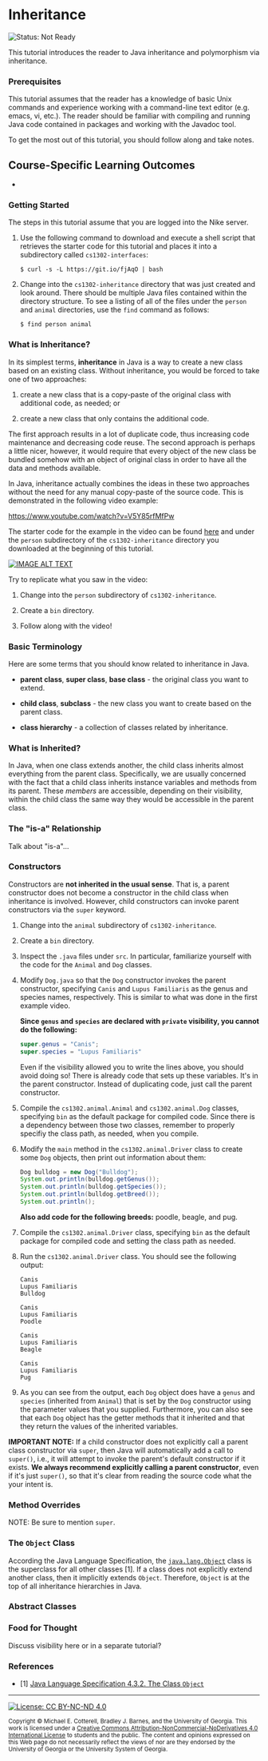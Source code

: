 # Inheritance

![Status: Not Ready](https://img.shields.io/badge/Status-Not%20Ready-red.svg)

This tutorial introduces the reader to Java inheritance and polymorphism via inheritance.

### Prerequisites

This tutorial assumes that the reader has a knowledge of basic Unix commands and experience working
with a command-line text editor (e.g. emacs, vi, etc.). The reader should be familiar with compiling
and running Java code contained in packages and working with the Javadoc tool.

To get the most out of this tutorial, you should follow along and take notes.

## Course-Specific Learning Outcomes

*

### Getting Started

The steps in this tutorial assume that you are logged into the Nike server. 

1. Use the following command to download and execute a shell script that retrieves 
   the starter code for this tutorial and places it into a subdirectory 
   called `cs1302-interfaces`:

   ```
   $ curl -s -L https://git.io/fjAqO | bash
   ```
  
1. Change into the `cs1302-inheritance` directory that was just created and look around. There should be
   multiple Java files contained within the directory structure. To see a listing of all of the 
   files under the `person` and `animal` directories, use the `find` command as follows:
   
   ```
   $ find person animal
   ```

### What is Inheritance?

In its simplest terms, **inheritance** in Java is a way to create a new class based on an
existing class. Without inheritance, you would be forced to take one of two approaches:

1. create a new class that is a copy-paste of the original class with additional code,
   as needed; or

1. create a new class that only contains the additional code.

The first approach results in a lot of duplicate code, thus increasing code maintenance
and decreasing code reuse. The second approach is perhaps a little nicer, however, it
would require that every object of the new class be bundled somehow with an object of
original class in order to have all the data and methods available.

In Java, inheritance actually combines the ideas in these two approaches without the
need for any manual copy-paste of the source code. This is demonstrated in the following
video example:

https://www.youtube.com/watch?v=V5Y85rfMfPw

The starter code for the example in the video can be found [here](person/) and
under the `person` subdirectory of the `cs1302-inheritance` directory you
downloaded at the beginning of this tutorial.

<a href="https://www.youtube.com/watch?v=V5Y85rfMfPw">
<img src="https://img.youtube.com/vi/V5Y85rfMfPw/0.jpg?20190821" alt="IMAGE ALT TEXT">
</a>

Try to replicate what you saw in the video:

1. Change into the `person` subdirectory of `cs1302-inheritance`.

1. Create a `bin` directory.

1. Follow along with the video!

### Basic Terminology

Here are some terms that you should know related to inheritance in Java.

* **parent class**, **super class**, **base class** - the original class you want to extend.

* **child class**, **subclass** - the new class you want to create based on the parent class.

* **class hierarchy** - a collection of classes related by inheritance.

### What is Inherited? 

In Java, when one class extends another, the child class inherits almost everything from the
parent class. Specifically, we are usually concerned with the fact that a child class inherits
instance variables and methods from its parent. These _members_ are accessible, depending on
their visibility, within the child class the same way they would be accessible in the parent
class. 

### The "is-a" Relationship

Talk about "is-a"...

### Constructors

Constructors are __not inherited in the usual sense__. That is, a parent constructor
does not become a constructor in the child class when inheritance is involved. However, child
constructors can invoke parent constructors via the `super` keyword.

1. Change into the `animal` subdirectory of `cs1302-inheritance`.

1. Create a `bin` directory.

1. Inspect the `.java` files under `src`. In particular, familiarize yourself with the code 
   for the `Animal` and `Dog` classes.
   
1. Modify `Dog.java` so that the `Dog` constructor invokes the parent constructor, 
   specifying `Canis` and `Lupus Familiaris` as the genus and species names, respectively.
   This is similar to what was done in the first example video.
   
   **Since `genus` and `species` are declared with `private` visibility, you cannot do the following:**
   
   ```java
   super.genus = "Canis";
   super.species = "Lupus Familiaris"
   ```
   
   Even if the visibility allowed you to write the lines above, you should avoid doing so!
   There is already code that sets up these variables. It's in the parent constructor.
   Instead of duplicating code, just call the parent constructor.
   
1. Compile the `cs1302.animal.Animal` and `cs1302.animal.Dog` classes, specifying `bin` 
   as the default package for compiled code. Since there is a dependency between those 
   two classes, remember to properly specifiy the class path, as needed, when you compile.
   
1. Modify the `main` method in the `cs1302.animal.Driver` class to create some `Dog`
   objects, then print out information about them:
   
   ```java
   Dog bulldog = new Dog("Bulldog");
   System.out.println(bulldog.getGenus());
   System.out.println(bulldog.getSpecies());
   System.out.println(bulldog.getBreed());
   System.out.println();
   ```

   **Also add code for the following breeds:** poodle, beagle, and pug. 

1. Compile the `cs1302.animal.Driver` class, specifying `bin` as the default package 
   for compiled code and setting the class path as needed.
   
1. Run the `cs1302.animal.Driver` class. You should see the following output:

   ```
   Canis
   Lupus Familiaris
   Bulldog
   
   Canis
   Lupus Familiaris
   Poodle
   
   Canis
   Lupus Familiaris
   Beagle
   
   Canis
   Lupus Familiaris
   Pug
   ```
   
1. As you can see from the output, each `Dog` object does have a `genus` and `species`
   (inherited from `Animal`) that is set by the `Dog` constructor using the parameter
   values that you supplied. Furthermore, you can also see that each `Dog` object
   has the getter methods that it inherited and that they return the values of the
   inherited variables. 

**IMPORTANT NOTE:** If a child constructor does not explicitly call a parent class 
constructor via `super`, then Java will automatically add a call to `super()`, i.e., 
it will attempt to invoke the parent's default constructor if it exists.
**We always recommend explicitly calling a parent constructor**, even 
if it's just `super()`, so that it's clear from reading the source code what
the your intent is. 

### Method Overrides

NOTE: Be sure to mention `super`.

### The `Object` Class

According the Java Language Specification, the
[`java.lang.Object`](https://docs.oracle.com/javase/8/docs/api/java/lang/Object.html)
class is the superclass for all other classes [1]. If a class does not explicitly
extend another class, then it implicitly extends `Object`. Therefore, `Object` is at 
the top of all inheritance hierarchies in Java. 

### Abstract Classes

### Food for Thought

Discuss visibility here or in a separate tutorial?

### References

* [1] [Java Language Specification 4.3.2. The Class `Object`](https://docs.oracle.com/javase/specs/jls/se8/html/jls-4.html#jls-4.3.2)

<hr/>

[![License: CC BY-NC-ND 4.0](https://img.shields.io/badge/License-CC%20BY--NC--ND%204.0-lightgrey.svg)](http://creativecommons.org/licenses/by-nc-nd/4.0/)

<small>
Copyright &copy; Michael E. Cotterell, Bradley J. Barnes, and the University of Georgia.
This work is licensed under a <a rel="license" href="http://creativecommons.org/licenses/by-nc-nd/4.0/">Creative Commons Attribution-NonCommercial-NoDerivatives 4.0 International License</a> to students and the public.
The content and opinions expressed on this Web page do not necessarily reflect the views of nor are they endorsed by the University of Georgia or the University System of Georgia.
</small>
